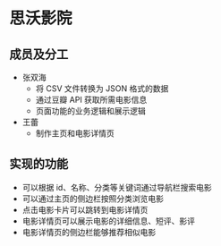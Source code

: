 # 思沃影院

## 成员及分工

- 张双海
  - 将 CSV 文件转换为 JSON 格式的数据
  - 通过豆瓣 API 获取所需电影信息
  - 页面功能的业务逻辑和展示逻辑
- 王蕾
  - 制作主页和电影详情页

## 实现的功能

- 可以根据 id、名称、分类等关键词通过导航栏搜索电影
- 可以通过主页的侧边栏按照分类浏览电影
- 点击电影卡片可以跳转到电影详情页
- 电影详情页可以展示电影的详细信息、短评、影评
- 电影详情页的侧边栏能够推荐相似电影